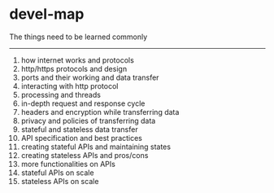 # devel-map
The things need to be learned commonly
***
1. how internet works and protocols
2. http/https protocols and design
3. ports and their working and data transfer
4. interacting with http protocol
5. processing and threads 
6. in-depth request and response cycle
7. headers and encryption while transferring data
8. privacy and policies of transferring data
9. stateful and stateless data transfer
10. API specification and best practices
11. creating stateful APIs and maintaining states
12. creating stateless APIs and pros/cons
13. more functionalities on APIs
14. stateful APIs on scale
15. stateless APIs on scale
